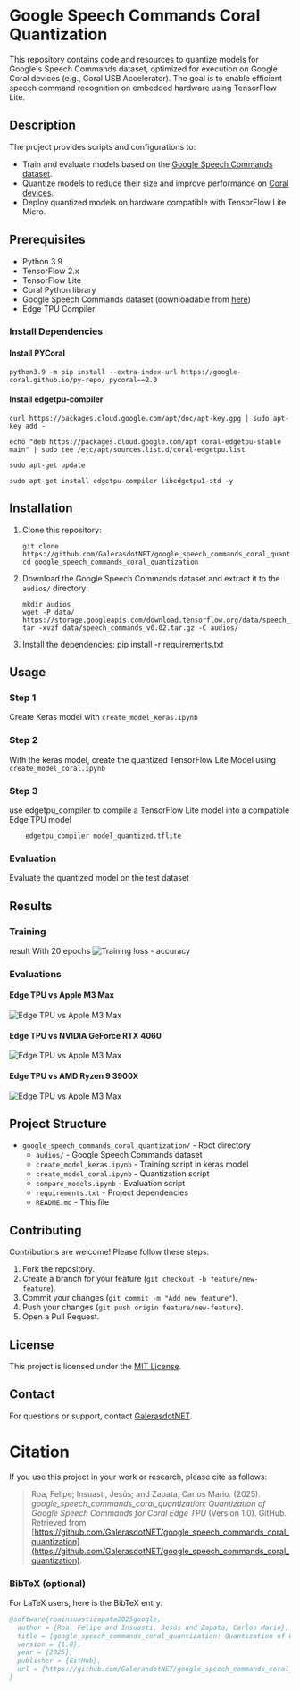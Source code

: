 # Google Speech Commands Coral Quantization

This repository contains code and resources to quantize models for Google's Speech Commands dataset, optimized for execution on Google Coral devices (e.g., Coral USB Accelerator). The goal is to enable efficient speech command recognition on embedded hardware using TensorFlow Lite.

## Description

The project provides scripts and configurations to:
- Train and evaluate models based on the [Google Speech Commands dataset](https://ai.googleblog.com/2017/08/launching-speech-commands-dataset.html).
- Quantize models to reduce their size and improve performance on [Coral devices](https://coral.ai/docs/accelerator/get-started/).
- Deploy quantized models on hardware compatible with TensorFlow Lite Micro.

## Prerequisites

- Python 3.9    
- TensorFlow 2.x
- TensorFlow Lite
- Coral Python library
- Google Speech Commands dataset (downloadable from [here](https://storage.googleapis.com/download.tensorflow.org/data/speech_commands_v0.02.tar.gz))
- Edge TPU Compiler

### Install Dependencies
#### Install PYCoral
    python3.9 -m pip install --extra-index-url https://google-coral.github.io/py-repo/ pycoral~=2.0

#### Install edgetpu-compiler
    curl https://packages.cloud.google.com/apt/doc/apt-key.gpg | sudo apt-key add -

    echo "deb https://packages.cloud.google.com/apt coral-edgetpu-stable main" | sudo tee /etc/apt/sources.list.d/coral-edgetpu.list

    sudo apt-get update

    sudo apt-get install edgetpu-compiler libedgetpu1-std -y


    
## Installation

1. Clone this repository:
    ```
    git clone https://github.com/GalerasdotNET/google_speech_commands_coral_quantization.git
    cd google_speech_commands_coral_quantization
    ```

2. Download the Google Speech Commands dataset and extract it to the `audios/` directory:
   ```
   mkdir audios
   wget -P data/ https://storage.googleapis.com/download.tensorflow.org/data/speech_commands_v0.02.tar.gz
   tar -xvzf data/speech_commands_v0.02.tar.gz -C audios/
   ```

3. Install the dependencies:
   pip install -r requirements.txt

## Usage

### Step 1
Create Keras model with `create_model_keras.ipynb`

### Step 2
With the keras model, create the quantized TensorFlow Lite Model using `create_model_coral.ipynb`

### Step 3
use edgetpu_compiler to compile a TensorFlow Lite model into a compatible Edge TPU model
```
    edgetpu_compiler model_quantized.tflite
```


### Evaluation
Evaluate the quantized model on the test dataset

## Results

### Training
result With 20 epochs 
![Training loss - accuracy](./result_images/training.jpeg)

### Evaluations

#### Edge TPU vs Apple M3 Max
![Edge TPU vs Apple M3 Max](./result_images/M3_Max.png)

#### Edge TPU vs NVIDIA GeForce RTX 4060
![Edge TPU vs Apple M3 Max](./result_images/NVIDIA_GeForce_RTX_4060.png)

#### Edge TPU vs AMD Ryzen 9 3900X
![Edge TPU vs Apple M3 Max](./result_images/AMD_Ryzen_9_3900X.png)

## Project Structure

- `google_speech_commands_coral_quantization/` - Root directory
  - `audios/`                       - Google Speech Commands dataset
  - `create_model_keras.ipynb`      - Training script in keras model
  - `create_model_coral.ipynb`      - Quantization script
  - `compare_models.ipynb`          - Evaluation script
  - `requirements.txt`              - Project dependencies
  - `README.md`                     - This file

## Contributing

Contributions are welcome! Please follow these steps:
1. Fork the repository.
2. Create a branch for your feature (`git checkout -b feature/new-feature`).
3. Commit your changes (`git commit -m "Add new feature"`).
4. Push your changes (`git push origin feature/new-feature`).
5. Open a Pull Request.

## License

This project is licensed under the [MIT License](LICENSE).

## Contact

For questions or support, contact [GalerasdotNET](mailto:galeras.net@udenar.edu.co).

# Citation

If you use this project in your work or research, please cite as follows:

> Roa, Felipe; Insuasti, Jesús; and Zapata, Carlos Mario. (2025). *google_speech_commands_coral_quantization: Quantization of Google Speech Commands for Coral Edge TPU* (Version 1.0). GitHub. Retrieved from [https://github.com/GalerasdotNET/google_speech_commands_coral_quantization](https://github.com/GalerasdotNET/google_speech_commands_coral_quantization).

### BibTeX (optional)
For LaTeX users, here is the BibTeX entry:

```bibtex
@software{roainsuastizapata2025google,
  author = {Roa, Felipe and Insuasti, Jesús and Zapata, Carlos Mario},
  title = {google_speech_commands_coral_quantization: Quantization of Google Speech Commands for Coral Edge TPU},
  version = {1.0},
  year = {2025},
  publisher = {GitHub},
  url = {https://github.com/GalerasdotNET/google_speech_commands_coral_quantization}
}